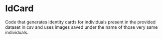 # IdCard
Code that generates identity cards for 
individuals present in the provided dataset
in csv and uses images saved under the name 
of those very same individuals.
